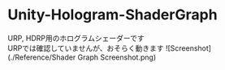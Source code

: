 # Unity-Hologram-ShaderGraph
URP, HDRP用のホログラムシェーダーです  
URPでは確認していませんが、おそらく動きます
![Screenshot](./Reference/Shader Graph Screenshot.png)
